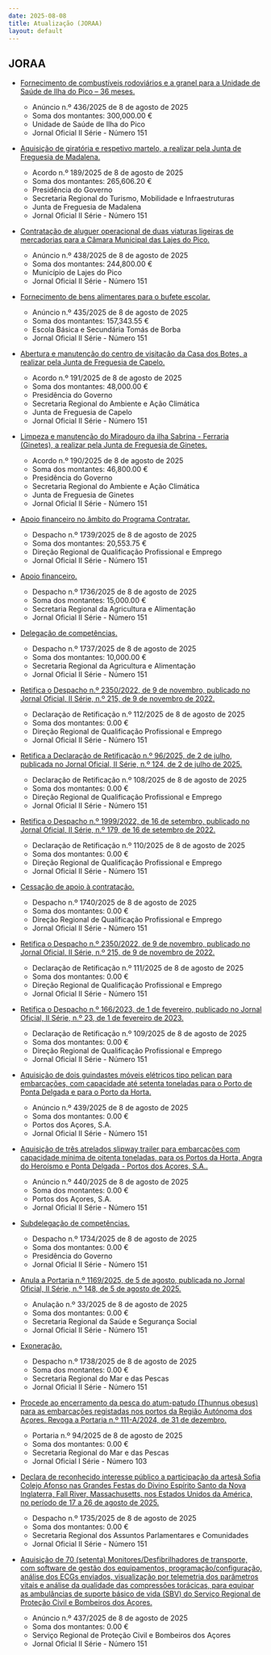 ```yaml
---
date: 2025-08-08
title: Atualização (JORAA)
layout: default
---
```

## JORAA

* [Fornecimento de combustíveis rodoviários e a granel para a Unidade de Saúde de Ilha do Pico – 36 meses.](https://jo.azores.gov.pt/#/ato/2bf9ddd0-141d-4dfd-9951-2a549db1777b)
  * Anúncio n.º 436/2025 de 8 de agosto de 2025
  * Soma dos montantes: 300,000.00 €
  * Unidade de Saúde de Ilha do Pico 
  * Jornal Oficial II Série - Número 151

* [Aquisição de giratória e respetivo martelo, a realizar pela Junta de Freguesia de Madalena.](https://jo.azores.gov.pt/#/ato/faea6477-3d6c-4453-b94e-7498f31f473a)
  * Acordo n.º 189/2025 de 8 de agosto de 2025
  * Soma dos montantes: 265,606.20 €
  * Presidência do Governo
  * Secretaria Regional do Turismo, Mobilidade e Infraestruturas
  * Junta de Freguesia de Madalena
  * Jornal Oficial II Série - Número 151

* [Contratação de aluguer operacional de duas viaturas ligeiras de mercadorias para a Câmara Municipal das Lajes do Pico.](https://jo.azores.gov.pt/#/ato/28913eff-24c4-4a50-a110-9f631d7ef3df)
  * Anúncio n.º 438/2025 de 8 de agosto de 2025
  * Soma dos montantes: 244,800.00 €
  * Município de Lajes do Pico
  * Jornal Oficial II Série - Número 151

* [Fornecimento de bens alimentares para o bufete escolar.](https://jo.azores.gov.pt/#/ato/bfb764b5-5f17-4f5c-9371-e6106e33ae28)
  * Anúncio n.º 435/2025 de 8 de agosto de 2025
  * Soma dos montantes: 157,343.55 €
  * Escola Básica e Secundária Tomás de Borba
  * Jornal Oficial II Série - Número 151

* [Abertura e manutenção do centro de visitação da Casa dos Botes, a realizar pela Junta de Freguesia de Capelo.](https://jo.azores.gov.pt/#/ato/48850ad9-f7ca-490f-856b-9a7df2c08e3c)
  * Acordo n.º 191/2025 de 8 de agosto de 2025
  * Soma dos montantes: 48,000.00 €
  * Presidência do Governo
  * Secretaria Regional do Ambiente e Ação Climática
  * Junta de Freguesia de Capelo
  * Jornal Oficial II Série - Número 151

* [Limpeza e manutenção do Miradouro da ilha Sabrina - Ferraria (Ginetes), a realizar pela Junta de Freguesia de Ginetes.](https://jo.azores.gov.pt/#/ato/9a3acf0f-6a6d-47c9-abf1-585510cbcf88)
  * Acordo n.º 190/2025 de 8 de agosto de 2025
  * Soma dos montantes: 46,800.00 €
  * Presidência do Governo
  * Secretaria Regional do Ambiente e Ação Climática
  * Junta de Freguesia de Ginetes
  * Jornal Oficial II Série - Número 151

* [Apoio financeiro no âmbito do Programa Contratar.](https://jo.azores.gov.pt/#/ato/27cdfdde-c2ca-4879-a975-6a4d7d09557e)
  * Despacho n.º 1739/2025 de 8 de agosto de 2025
  * Soma dos montantes: 20,553.75 €
  * Direção Regional de Qualificação Profissional e Emprego
  * Jornal Oficial II Série - Número 151

* [Apoio financeiro.](https://jo.azores.gov.pt/#/ato/2942bd8a-7f88-48a8-ba50-cdedad6a7146)
  * Despacho n.º 1736/2025 de 8 de agosto de 2025
  * Soma dos montantes: 15,000.00 €
  * Secretaria Regional da Agricultura e Alimentação
  * Jornal Oficial II Série - Número 151

* [Delegação de competências.](https://jo.azores.gov.pt/#/ato/38f042fb-c624-4cfa-8666-6b74264e6394)
  * Despacho n.º 1737/2025 de 8 de agosto de 2025
  * Soma dos montantes: 10,000.00 €
  * Secretaria Regional da Agricultura e Alimentação
  * Jornal Oficial II Série - Número 151

* [Retifica o Despacho n.º 2350/2022, de 9 de novembro, publicado no Jornal Oficial, II Série, n.º 215, de 9 de novembro de 2022.](https://jo.azores.gov.pt/#/ato/ec39de19-fa8f-4a7c-834f-62d977dbbe17)
  * Declaração de Retificação n.º 112/2025 de 8 de agosto de 2025
  * Soma dos montantes: 0.00 €
  * Direção Regional de Qualificação Profissional e Emprego
  * Jornal Oficial II Série - Número 151

* [Retifica a Declaração de Retificação n.º 96/2025, de 2 de julho, publicada no Jornal Oficial, II Série, n.º 124, de 2 de julho de 2025.](https://jo.azores.gov.pt/#/ato/139b83fc-a712-4032-bbdd-6a4000bd8cdf)
  * Declaração de Retificação n.º 108/2025 de 8 de agosto de 2025
  * Soma dos montantes: 0.00 €
  * Direção Regional de Qualificação Profissional e Emprego
  * Jornal Oficial II Série - Número 151

* [Retifica o Despacho n.º 1999/2022, de 16 de setembro, publicado no Jornal Oficial, II Série, n.º 179, de 16 de setembro de 2022.](https://jo.azores.gov.pt/#/ato/892d8e4a-26b1-472d-95e6-9b17e5dfa541)
  * Declaração de Retificação n.º 110/2025 de 8 de agosto de 2025
  * Soma dos montantes: 0.00 €
  * Direção Regional de Qualificação Profissional e Emprego
  * Jornal Oficial II Série - Número 151

* [Cessação de apoio à contratação.](https://jo.azores.gov.pt/#/ato/dbc79ef4-1f3b-4359-b86f-e3be592857c9)
  * Despacho n.º 1740/2025 de 8 de agosto de 2025
  * Soma dos montantes: 0.00 €
  * Direção Regional de Qualificação Profissional e Emprego
  * Jornal Oficial II Série - Número 151

* [Retifica o Despacho n.º 2350/2022, de 9 de novembro, publicado no Jornal Oficial, II Série, n.º 215, de 9 de novembro de 2022.](https://jo.azores.gov.pt/#/ato/1a249e1d-97d2-4556-ad09-8cb9b53c0047)
  * Declaração de Retificação n.º 111/2025 de 8 de agosto de 2025
  * Soma dos montantes: 0.00 €
  * Direção Regional de Qualificação Profissional e Emprego
  * Jornal Oficial II Série - Número 151

* [Retifica o Despacho n.º 166/2023, de 1 de fevereiro, publicado no Jornal Oficial, II Série, n.º 23, de 1 de fevereiro de 2023.](https://jo.azores.gov.pt/#/ato/c22e60de-73c0-4124-944c-dda1cb5db663)
  * Declaração de Retificação n.º 109/2025 de 8 de agosto de 2025
  * Soma dos montantes: 0.00 €
  * Direção Regional de Qualificação Profissional e Emprego
  * Jornal Oficial II Série - Número 151

* [Aquisição de dois guindastes móveis elétricos tipo pelican para embarcações, com capacidade até setenta toneladas para o Porto de Ponta Delgada e para o Porto da Horta.](https://jo.azores.gov.pt/#/ato/237e1529-748e-4885-bb0a-1cbfe46c7c5b)
  * Anúncio n.º 439/2025 de 8 de agosto de 2025
  * Soma dos montantes: 0.00 €
  * Portos dos Açores, S.A.
  * Jornal Oficial II Série - Número 151

* [Aquisição de três atrelados slipway trailer para embarcações com capacidade mínima de oitenta toneladas, para os Portos da Horta, Angra do Heroísmo e Ponta Delgada - Portos dos Açores, S.A..](https://jo.azores.gov.pt/#/ato/9b872de9-0070-449f-8785-35df93f1d185)
  * Anúncio n.º 440/2025 de 8 de agosto de 2025
  * Soma dos montantes: 0.00 €
  * Portos dos Açores, S.A.
  * Jornal Oficial II Série - Número 151

* [Subdelegação de competências.](https://jo.azores.gov.pt/#/ato/29e151f9-60b3-4ee0-abbf-07ec1292555c)
  * Despacho n.º 1734/2025 de 8 de agosto de 2025
  * Soma dos montantes: 0.00 €
  * Presidência do Governo
  * Jornal Oficial II Série - Número 151

* [Anula a Portaria n.º 1169/2025, de 5 de agosto, publicada no Jornal Oficial, II Série, n.º 148, de 5 de agosto de 2025.](https://jo.azores.gov.pt/#/ato/b293eb36-b9e2-450d-b018-9ef100558b01)
  * Anulação n.º 33/2025 de 8 de agosto de 2025
  * Soma dos montantes: 0.00 €
  * Secretaria Regional da Saúde e Segurança Social
  * Jornal Oficial II Série - Número 151

* [Exoneração.](https://jo.azores.gov.pt/#/ato/9013c4e7-dda8-4886-94ee-76804619220b)
  * Despacho n.º 1738/2025 de 8 de agosto de 2025
  * Soma dos montantes: 0.00 €
  * Secretaria Regional do Mar e das Pescas
  * Jornal Oficial II Série - Número 151

* [Procede ao encerramento da pesca do atum-patudo (Thunnus obesus) para as embarcações registadas nos portos da Região Autónoma dos Açores. Revoga a Portaria n.º 111-A/2024, de 31 de dezembro.](https://jo.azores.gov.pt/#/ato/775844d1-c126-4728-8ba6-23a7cb2b4c91)
  * Portaria n.º 94/2025 de 8 de agosto de 2025
  * Soma dos montantes: 0.00 €
  * Secretaria Regional do Mar e das Pescas
  * Jornal Oficial I Série - Número 103

* [Declara de reconhecido interesse público a participação da artesã Sofia Colejo Afonso nas Grandes Festas do Divino Espírito Santo da Nova Inglaterra, Fall River, Massachusetts, nos Estados Unidos da América, no período de 17 a 26 de agosto de 2025.](https://jo.azores.gov.pt/#/ato/e3d9040d-5dfd-497c-85b8-fb6b95a508c9)
  * Despacho n.º 1735/2025 de 8 de agosto de 2025
  * Soma dos montantes: 0.00 €
  * Secretaria Regional dos Assuntos Parlamentares e Comunidades
  * Jornal Oficial II Série - Número 151

* [Aquisição de 70 (setenta) Monitores/Desfibrilhadores de transporte, com software de gestão dos equipamentos, programação/configuração, análise dos ECGs enviados, visualização por telemetria dos parâmetros vitais e análise da qualidade das compressões torácicas, para equipar as ambulâncias de suporte básico de vida (SBV) do Serviço Regional de Proteção Civil e Bombeiros dos Açores.](https://jo.azores.gov.pt/#/ato/6a188bae-f773-454c-8b47-593f3943c7da)
  * Anúncio n.º 437/2025 de 8 de agosto de 2025
  * Soma dos montantes: 0.00 €
  * Serviço Regional de Proteção Civil e Bombeiros dos Açores
  * Jornal Oficial II Série - Número 151
